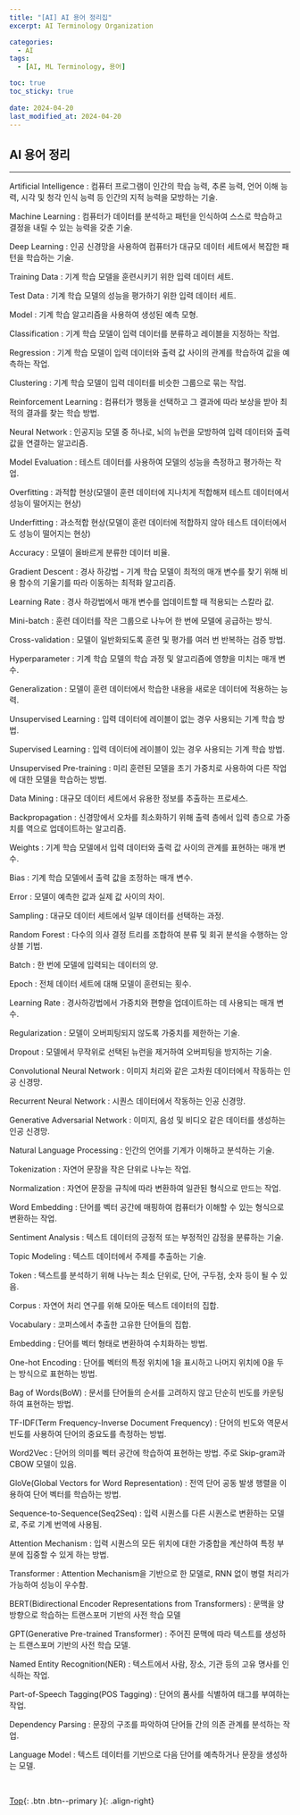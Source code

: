 ```yaml
---
title: "[AI] AI 용어 정리집"
excerpt: AI Terminology Organization

categories:
  - AI
tags:
  - [AI, ML Terminology, 용어]

toc: true
toc_sticky: true
 
date: 2024-04-20
last_modified_at: 2024-04-20
---
```


## AI 용어 정리
---

Artificial Intelligence : 컴퓨터 프로그램이 인간의 학습 능력, 추론 능력, 언어 이해 능력, 시각 및 청각 인식 능력 등 인간의 지적 능력을 모방하는 기술.

Machine Learning : 컴퓨터가 데이터를 분석하고 패턴을 인식하여 스스로 학습하고 결정을 내릴 수 있는 능력을 갖춘 기술.

Deep Learning : 인공 신경망을 사용하여 컴퓨터가 대규모 데이터 세트에서 복잡한 패턴을 학습하는 기술.

Training Data : 기계 학습 모델을 훈련시키기 위한 입력 데이터 세트.

Test Data : 기계 학습 모델의 성능을 평가하기 위한 입력 데이터 세트.

Model : 기계 학습 알고리즘을 사용하여 생성된 예측 모형.

Classification : 기계 학습 모델이 입력 데이터를 분류하고 레이블을 지정하는 작업.

Regression : 기계 학습 모델이 입력 데이터와 출력 값 사이의 관계를 학습하여 값을 예측하는 작업.

Clustering : 기계 학습 모델이 입력 데이터를 비슷한 그룹으로 묶는 작업.

Reinforcement Learning : 컴퓨터가 행동을 선택하고 그 결과에 따라 보상을 받아 최적의 결과를 찾는 학습 방법.

Neural Network : 인공지능 모델 중 하나로, 뇌의 뉴런을 모방하여 입력 데이터와 출력 값을 연결하는 알고리즘.

Model Evaluation : 테스트 데이터를 사용하여 모델의 성능을 측정하고 평가하는 작업.

Overfitting : 과적합 현상(모델이 훈련 데이터에 지나치게 적합해져 테스트 데이터에서 성능이 떨어지는 현상)

Underfitting : 과소적합 현상(모델이 훈련 데이터에 적합하지 않아 테스트 데이터에서도 성능이 떨어지는 현상)

Accuracy : 모델이 올바르게 분류한 데이터 비율.

Gradient Descent : 경사 하강법 - 기계 학습 모델이 최적의 매개 변수를 찾기 위해 비용 함수의 기울기를 따라 이동하는 최적화 알고리즘.

Learning Rate : 경사 하강법에서 매개 변수를 업데이트할 때 적용되는 스칼라 값.

Mini-batch : 훈련 데이터를 작은 그룹으로 나누어 한 번에 모델에 공급하는 방식.

Cross-validation : 모델이 일반화되도록 훈련 및 평가를 여러 번 반복하는 검증 방법.

Hyperparameter : 기계 학습 모델의 학습 과정 및 알고리즘에 영향을 미치는 매개 변수.

Generalization : 모델이 훈련 데이터에서 학습한 내용을 새로운 데이터에 적용하는 능력.

Unsupervised Learning : 입력 데이터에 레이블이 없는 경우 사용되는 기계 학습 방법.

Supervised Learning : 입력 데이터에 레이블이 있는 경우 사용되는 기계 학습 방법.

Unsupervised Pre-training : 미리 훈련된 모델을 초기 가중치로 사용하여 다른 작업에 대한 모델을 학습하는 방법.

Data Mining : 대규모 데이터 세트에서 유용한 정보를 추출하는 프로세스.

Backpropagation : 신경망에서 오차를 최소화하기 위해 출력 층에서 입력 층으로 가중치를 역으로 업데이트하는 알고리즘.

Weights : 기계 학습 모델에서 입력 데이터와 출력 값 사이의 관계를 표현하는 매개 변수.

Bias : 기계 학습 모델에서 출력 값을 조정하는 매개 변수.

Error : 모델이 예측한 값과 실제 값 사이의 차이.

Sampling : 대규모 데이터 세트에서 일부 데이터를 선택하는 과정.

Random Forest : 다수의 의사 결정 트리를 조합하여 분류 및 회귀 분석을 수행하는 앙상블 기법.

Batch : 한 번에 모델에 입력되는 데이터의 양.

Epoch : 전체 데이터 세트에 대해 모델이 훈련되는 횟수.

Learning Rate : 경사하강법에서 가중치와 편향을 업데이트하는 데 사용되는 매개 변수.

Regularization : 모델이 오버피팅되지 않도록 가중치를 제한하는 기술.

Dropout : 모델에서 무작위로 선택된 뉴런을 제거하여 오버피팅을 방지하는 기술.

Convolutional Neural Network : 이미지 처리와 같은 고차원 데이터에서 작동하는 인공 신경망.

Recurrent Neural Network : 시퀀스 데이터에서 작동하는 인공 신경망.

Generative Adversarial Network : 이미지, 음성 및 비디오 같은 데이터를 생성하는 인공 신경망.

Natural Language Processing : 인간의 언어를 기계가 이해하고 분석하는 기술.

Tokenization : 자연어 문장을 작은 단위로 나누는 작업.

Normalization : 자연어 문장을 규칙에 따라 변환하여 일관된 형식으로 만드는 작업.

Word Embedding : 단어를 벡터 공간에 매핑하여 컴퓨터가 이해할 수 있는 형식으로 변환하는 작업.

Sentiment Analysis : 텍스트 데이터의 긍정적 또는 부정적인 감정을 분류하는 기술.

Topic Modeling : 텍스트 데이터에서 주제를 추출하는 기술.

Token : 텍스트를 분석하기 위해 나누는 최소 단위로, 단어, 구두점, 숫자 등이 될 수 있음.

Corpus : 자연어 처리 연구를 위해 모아둔 텍스트 데이터의 집합.

Vocabulary : 코퍼스에서 추출한 고유한 단어들의 집합.

Embedding : 단어를 벡터 형태로 변환하여 수치화하는 방법.

One-hot Encoding : 단어를 벡터의 특정 위치에 1을 표시하고 나머지 위치에 0을 두는 방식으로 표현하는 방법.

Bag of Words(BoW) : 문서를 단어들의 순서를 고려하지 않고 단순히 빈도를 카운팅하여 표현하는 방법.

TF-IDF(Term Frequency-Inverse Document Frequency) : 단어의 빈도와 역문서 빈도를 사용하여 단어의 중요도를 측정하는 방법.

Word2Vec : 단어의 의미를 벡터 공간에 학습하여 표현하는 방법. 주로 Skip-gram과 CBOW 모델이 있음.

GloVe(Global Vectors for Word Representation) : 전역 단어 공동 발생 행렬을 이용하여 단어 벡터를 학습하는 방법.

Sequence-to-Sequence(Seq2Seq) : 입력 시퀀스를 다른 시퀀스로 변환하는 모델로, 주로 기계 번역에 사용됨.

Attention Mechanism : 입력 시퀀스의 모든 위치에 대한 가중합을 계산하여 특정 부분에 집중할 수 있게 하는 방법.

Transformer : Attention Mechanism을 기반으로 한 모델로, RNN 없이 병렬 처리가 가능하여 성능이 우수함.

BERT(Bidirectional Encoder Representations from Transformers) : 문맥을 양방향으로 학습하는 트랜스포머 기반의 사전 학습 모델

GPT(Generative Pre-trained Transformer) : 주어진 문맥에 따라 텍스트를 생성하는 트랜스포머 기반의 사전 학습 모델.

Named Entity Recognition(NER) : 텍스트에서 사람, 장소, 기관 등의 고유 명사를 인식하는 작업.

Part-of-Speech Tagging(POS Tagging) : 단어의 품사를 식별하여 태그를 부여하는 작업.

Dependency Parsing : 문장의 구조를 파악하여 단어들 간의 의존 관계를 분석하는 작업.

Language Model : 텍스트 데이터를 기반으로 다음 단어를 예측하거나 문장을 생성하는 모델.

<br> 

[Top](#){: .btn .btn--primary }{: .align-right}